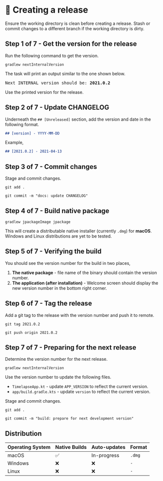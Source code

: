 # 🚀 Creating a release

Ensure the working directory is clean before creating a release. Stash or commit changes to a different branch if the
working directory is dirty.

## Step 1 of 7 - Get the version for the release

Run the following command to get the version.

```shell
gradlew nextInternalVersion
```

The task will print an output similar to the one shown below.

<pre>
Next INTERNAL version should be: <b>2021.0.2</b>
</pre>

Use the printed version for the release.

## Step 2 of 7 - Update CHANGELOG

Underneath the `## [Unreleased]` section, add the version and date in the following format.

```md
## [version] - YYYY-MM-DD
```

Example,

```md
## [2021.0.2] - 2021-04-13
```

## Step 3 of 7 - Commit changes

Stage and commit changes.

```shell
git add .

git commit -m "docs: update CHANGELOG"
```

## Step 4 of 7 - Build native package

```shell
gradlew jpackageImage jpackage
```

This will create a distributable native installer (currently `.dmg`) for **macOS**. Windows and Linux distributions are
yet to be tested.

## Step 5 of 7 - Verifying the build

You should see the version number for the build in two places,

1. **The native package** - file name of the binary should contain the version number.
2. **The application (after installation)** - Welcome screen should display the new version number in the bottom right
   corner.

## Step 6 of 7 - Tag the release

Add a git tag to the release with the version number and push it to remote.

```shell
git tag 2021.0.2
```

```shell
git push origin 2021.0.2
```

## Step 7 of 7 - Preparing for the next release

Determine the version number for the next release.

```shell
gradlew nextInternalVersion
```

Use the version number to update the following files.

- `TimelapseApp.kt` - update `APP_VERSION` to reflect the current version.
- `app/build.gradle.kts` - update `version` to reflect the current version.

Stage and commit changes.

```shell
git add .

git commit -m "build: prepare for next development version"
```

## Distribution

| Operating System | Native Builds | Auto-updates |   Format  |
|------------------|---------------|--------------|-----------|
| macOS            | ✅            | In-progress  | `.dmg`    |
| Windows          | ❌            | ❌           | `-`       |
| Linux            | ❌            | ❌           | `-`       |
